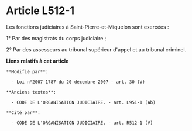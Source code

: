 # Article L512-1

Les fonctions judiciaires à Saint-Pierre-et-Miquelon sont exercées :

1° Par des magistrats du corps judiciaire ;

2° Par des assesseurs au tribunal supérieur d'appel et au tribunal criminel.

**Liens relatifs à cet article**

	**Modifié par**:

	  - Loi n°2007-1787 du 20 décembre 2007 - art. 30 (V)

	**Anciens textes**:

	  - CODE DE L'ORGANISATION JUDICIAIRE. - art. L951-1 (Ab)

	**Cité par**:

	  - CODE DE L'ORGANISATION JUDICIAIRE. - art. R512-1 (V)
